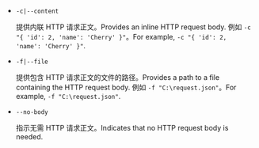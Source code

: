 * `-c|--content`

  <span data-ttu-id="14f30-101">提供内联 HTTP 请求正文。</span><span class="sxs-lookup"><span data-stu-id="14f30-101">Provides an inline HTTP request body.</span></span> <span data-ttu-id="14f30-102">例如 `-c "{ 'id': 2, 'name': 'Cherry' }"`。</span><span class="sxs-lookup"><span data-stu-id="14f30-102">For example, `-c "{ 'id': 2, 'name': 'Cherry' }"`.</span></span>

* `-f|--file`

  <span data-ttu-id="14f30-103">提供包含 HTTP 请求正文的文件的路径。</span><span class="sxs-lookup"><span data-stu-id="14f30-103">Provides a path to a file containing the HTTP request body.</span></span> <span data-ttu-id="14f30-104">例如 `-f "C:\request.json"`。</span><span class="sxs-lookup"><span data-stu-id="14f30-104">For example, `-f "C:\request.json"`.</span></span>

* `--no-body`

  <span data-ttu-id="14f30-105">指示无需 HTTP 请求正文。</span><span class="sxs-lookup"><span data-stu-id="14f30-105">Indicates that no HTTP request body is needed.</span></span>
